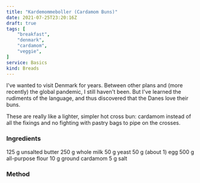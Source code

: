 ```yaml
---
title: "Kardemommeboller (Cardamom Buns)"
date: 2021-07-25T23:20:16Z
draft: true
tags: [
    "breakfast",
    "denmark",
    "cardamom",
    "veggie",
]
service: Basics
kind: Breads
---
```


I've wanted to visit Denmark for years. Between other plans and (more recently) the global pandemic, I still haven't been. But I've learned the rudiments of the language, and thus discovered that the Danes love their buns.

These are really like a lighter, simpler hot cross bun: cardamom instead of all the fixings and no fighting with pastry bags to pipe on the crosses.

### Ingredients

125 g unsalted butter
250 g whole milk
50 g yeast
50 g (about 1) egg
500 g all-purpose flour
10 g ground cardamom
5 g salt


### Method

